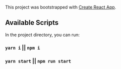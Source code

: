 This project was bootstrapped with [Create React App](https://github.com/facebook/create-react-app).

## Available Scripts

In the project directory, you can run:

### `yarn i` || `npm i`

### `yarn start` || `npm run start`
